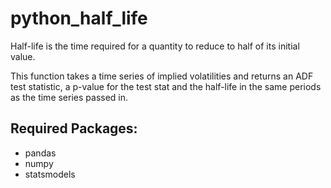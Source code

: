 # python_half_life

Half-life is the time required for a quantity to reduce to half of its initial value.

This function takes a time series of implied volatilities and returns an ADF test statistic,
a p-value for the test stat and the half-life in the same periods as the time series passed in.

## Required Packages:
* pandas
* numpy
* statsmodels
